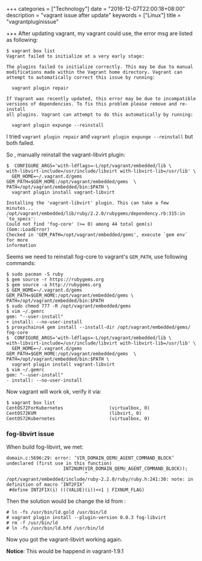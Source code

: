 +++
categories = ["Technology"]
date = "2016-12-07T22:00:18+08:00"
description = "vagrant issue after update"
keywords = ["Linux"]
title = "vagrantpluginissue"

+++
After updating vagrant, my vagrant could use, the error msg are listed as
following:    

```
$ vagrant box list
Vagrant failed to initialize at a very early stage:

The plugins failed to initialize correctly. This may be due to manual
modifications made within the Vagrant home directory. Vagrant can
attempt to automatically correct this issue by running:

  vagrant plugin repair

If Vagrant was recently updated, this error may be due to incompatible
versions of dependencies. To fix this problem please remove and re-install
all plugins. Vagrant can attempt to do this automatically by running:

  vagrant plugin expunge --reinstall

```
I tried `vagrant plugin repair` and `vagrant plugin expunge --reinstall` but
both failed.     

So , manually reinstall the vagrant-libvirt plugin:    

```
$  CONFIGURE_ARGS='with-ldflags=-L/opt/vagrant/embedded/lib \
with-libvirt-include=/usr/include/libvirt with-libvirt-lib=/usr/lib' \
  GEM_HOME=~/.vagrant.d/gems GEM_PATH=$GEM_HOME:/opt/vagrant/embedded/gems  \
PATH=/opt/vagrant/embedded/bin:$PATH \
  vagrant plugin install vagrant-libvirt

Installing the 'vagrant-libvirt' plugin. This can take a few minutes...
/opt/vagrant/embedded/lib/ruby/2.2.0/rubygems/dependency.rb:315:in `to_specs':
Could not find 'fog-core' (>= 0) among 44 total gem(s) (Gem::LoadError)
Checked in 'GEM_PATH=/opt/vagrant/embedded/gems', execute `gem env` for more
information
```
Seems we need to reinstall fog-core to vagrant's `GEM_PATH`, use following
commands:    

```
$ sudo pacman -S ruby
$ gem source -r https://rubygems.org
$ gem source -a http://rubygems.org
$ GEM_HOME=~/.vagrant.d/gems GEM_PATH=$GEM_HOME:/opt/vagrant/embedded/gems \
PATH=/opt/vagrant/embedded/bin:$PATH
$ sudo chmod 777 -R /opt/vagrant/embedded/gems
$ vim ~/.gemrc
gem: "--user-install"
+ install: --no-user-install
$ proxychains4 gem install --install-dir /opt/vagrant/embedded/gems/ fog-core
$  CONFIGURE_ARGS='with-ldflags=-L/opt/vagrant/embedded/lib \
with-libvirt-include=/usr/include/libvirt with-libvirt-lib=/usr/lib' \
  GEM_HOME=~/.vagrant.d/gems GEM_PATH=$GEM_HOME:/opt/vagrant/embedded/gems  \
PATH=/opt/vagrant/embedded/bin:$PATH \
  vagrant plugin install vagrant-libvirt
$ vim ~/.gemrc
gem: "--user-install"
- install: --no-user-install
```
Now vagrant will work ok, verify it via:    

```
$ vagrant box list
CentOS72ForKubernetes                 (virtualbox, 0)
CentOS72KVM                           (libvirt, 0)
CentOS72Kubernetes                    (virtualbox, 0)
```

### fog-libvirt issue
When build fog-libvirt, we met:    

```
domain.c:5696:29: error: ‘VIR_DOMAIN_QEMU_AGENT_COMMAND_BLOCK’ undeclared (first use in this function)
                     INT2NUM(VIR_DOMAIN_QEMU_AGENT_COMMAND_BLOCK));
                             ^
/opt/vagrant/embedded/include/ruby-2.2.0/ruby/ruby.h:241:30: note: in definition of macro ‘INT2FIX’
 #define INT2FIX(i) (((VALUE)(i))<<1 | FIXNUM_FLAG)
```
Then the solution would be change the ld from :    

```
# ln -fs /usr/bin/ld.gold /usr/bin/ld
# vagrant plugin install --plugin-version 0.0.3 fog-libvirt
# rm -f /usr/bin/ld
# ln -fs /usr/bin/ld.bfd /usr/bin/ld
```
Now you got the vagrant-libvirt working again.   

**Notice**: This would be happend in vagrant-1.9.1
